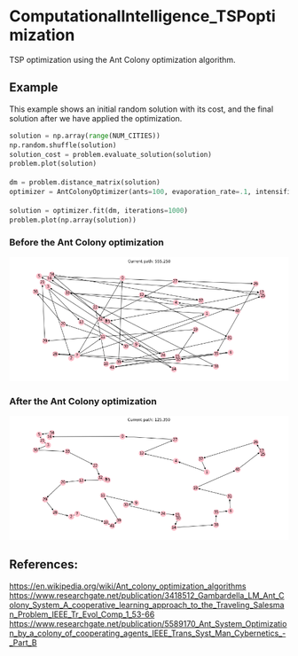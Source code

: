 # ComputationalIntelligence_TSPoptimization
TSP optimization using the Ant Colony optimization algorithm.

## Example
This example shows an initial random solution with its cost, and the final solution after we have applied the optimization.
```python
solution = np.array(range(NUM_CITIES))
np.random.shuffle(solution)
solution_cost = problem.evaluate_solution(solution)
problem.plot(solution)

dm = problem.distance_matrix(solution)
optimizer = AntColonyOptimizer(ants=100, evaporation_rate=.1, intensification=2, alpha=1, beta=1, choose_best=0.1)
 
solution = optimizer.fit(dm, iterations=1000)
problem.plot(np.array(solution))
```
### Before the Ant Colony optimization
![TSP_beforeOptmization](output01.png)
### After the Ant Colony optimization
![TSP_afterOptmization](output02.png)
## References:
https://en.wikipedia.org/wiki/Ant_colony_optimization_algorithms
https://www.researchgate.net/publication/3418512_Gambardella_LM_Ant_Colony_System_A_cooperative_learning_approach_to_the_Traveling_Salesman_Problem_IEEE_Tr_Evol_Comp_1_53-66
https://www.researchgate.net/publication/5589170_Ant_System_Optimization_by_a_colony_of_cooperating_agents_IEEE_Trans_Syst_Man_Cybernetics_-_Part_B
